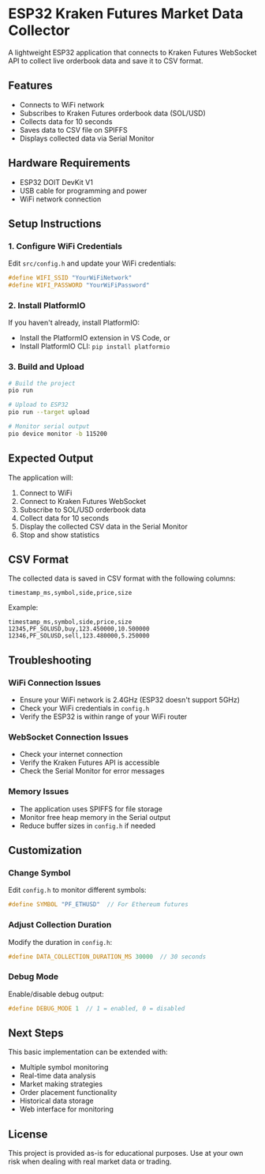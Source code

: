 # ESP32 Kraken Futures Market Data Collector

A lightweight ESP32 application that connects to Kraken Futures WebSocket API to collect live orderbook data and save it to CSV format.

## Features

- Connects to WiFi network
- Subscribes to Kraken Futures orderbook data (SOL/USD)
- Collects data for 10 seconds
- Saves data to CSV file on SPIFFS
- Displays collected data via Serial Monitor

## Hardware Requirements

- ESP32 DOIT DevKit V1
- USB cable for programming and power
- WiFi network connection

## Setup Instructions

### 1. Configure WiFi Credentials

Edit `src/config.h` and update your WiFi credentials:

```cpp
#define WIFI_SSID "YourWiFiNetwork"
#define WIFI_PASSWORD "YourWiFiPassword"
```

### 2. Install PlatformIO

If you haven't already, install PlatformIO:
- Install the PlatformIO extension in VS Code, or
- Install PlatformIO CLI: `pip install platformio`

### 3. Build and Upload

```bash
# Build the project
pio run

# Upload to ESP32
pio run --target upload

# Monitor serial output
pio device monitor -b 115200
```

## Expected Output

The application will:

1. Connect to WiFi
2. Connect to Kraken Futures WebSocket
3. Subscribe to SOL/USD orderbook data
4. Collect data for 10 seconds
5. Display the collected CSV data in the Serial Monitor
6. Stop and show statistics

## CSV Format

The collected data is saved in CSV format with the following columns:

```
timestamp_ms,symbol,side,price,size
```

Example:
```
timestamp_ms,symbol,side,price,size
12345,PF_SOLUSD,buy,123.450000,10.500000
12346,PF_SOLUSD,sell,123.480000,5.250000
```

## Troubleshooting

### WiFi Connection Issues
- Ensure your WiFi network is 2.4GHz (ESP32 doesn't support 5GHz)
- Check your WiFi credentials in `config.h`
- Verify the ESP32 is within range of your WiFi router

### WebSocket Connection Issues
- Check your internet connection
- Verify the Kraken Futures API is accessible
- Check the Serial Monitor for error messages

### Memory Issues
- The application uses SPIFFS for file storage
- Monitor free heap memory in the Serial output
- Reduce buffer sizes in `config.h` if needed

## Customization

### Change Symbol
Edit `config.h` to monitor different symbols:
```cpp
#define SYMBOL "PF_ETHUSD"  // For Ethereum futures
```

### Adjust Collection Duration
Modify the duration in `config.h`:
```cpp
#define DATA_COLLECTION_DURATION_MS 30000  // 30 seconds
```

### Debug Mode
Enable/disable debug output:
```cpp
#define DEBUG_MODE 1  // 1 = enabled, 0 = disabled
```

## Next Steps

This basic implementation can be extended with:
- Multiple symbol monitoring
- Real-time data analysis
- Market making strategies
- Order placement functionality
- Historical data storage
- Web interface for monitoring

## License

This project is provided as-is for educational purposes. Use at your own risk when dealing with real market data or trading.